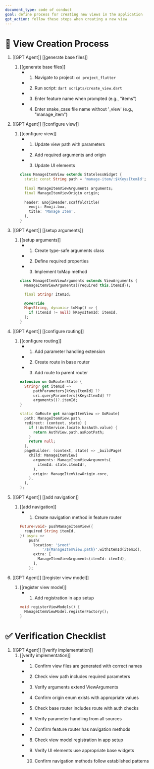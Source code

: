 ```yaml
---
document_type: code of conduct
goal: define process for creating new views in the application
gpt_action: follow these steps when creating a new view
---
```


# 🎯 View Creation Process

1. [[GPT Agent]] [[generate base files]]
   1. [[generate base files]]
      - 1. Navigate to project: `cd project_flutter`
      - 2. Run script: `dart scripts/create_view.dart`
      - 3. Enter feature name when prompted (e.g., "items")
      - 4. Enter snake_case file name without '_view' (e.g., "manage_item")

2. [[GPT Agent]] [[configure view]]
   1. [[configure view]]
      - 1. Update view path with parameters
      - 2. Add required arguments and origin
      - 3. Update UI elements
      ```dart
      class ManageItemView extends StatelessWidget {
        static const String path = 'manage-item/:$kKeysItemId';
        
        final ManageItemViewArguments arguments;
        final ManageItemViewOrigin origin;
        
        header: EmojiHeader.scaffoldTitle(
          emoji: Emoji.box,
          title: 'Manage Item',
        ),
      }
      ```

3. [[GPT Agent]] [[setup arguments]]
   1. [[setup arguments]]
      - 1. Create type-safe arguments class
      - 2. Define required properties
      - 3. Implement toMap method
      ```dart
      class ManageItemViewArguments extends ViewArguments {
        ManageItemViewArguments({required this.itemId});

        final String? itemId;

        @override
        Map<String, dynamic> toMap() => {
          if (itemId != null) kKeysItemId: itemId,
        };
      }
      ```

4. [[GPT Agent]] [[configure routing]]
   1. [[configure routing]]
      - 1. Add parameter handling extension
      - 2. Create route in base router
      - 3. Add route to parent router
      ```dart
      extension on GoRouterState {
        String? get itemId =>
            pathParameters[kKeysItemId] ?? 
            uri.queryParameters[kKeysItemId] ?? 
            arguments()?.itemId;
      }

      static GoRoute get manageItemView => GoRoute(
        path: ManageItemView.path,
        redirect: (context, state) {
          if (!AuthService.locate.hasAuth.value) {
            return AuthView.path.asRootPath;
          }
          return null;
        },
        pageBuilder: (context, state) => _buildPage(
          child: ManageItemView(
            arguments: ManageItemViewArguments(
              itemId: state.itemId!,
            ),
            origin: ManageItemViewOrigin.core,
          ),
        ),
      );
      ```

5. [[GPT Agent]] [[add navigation]]
   1. [[add navigation]]
      - 1. Create navigation method in feature router
      ```dart
      Future<void> pushManageItemView({
        required String itemId,
      }) async =>
          push(
            location: '$root'
                '/${ManageItemView.path}'.withItemId(itemId),
            extra: [
              ManageItemViewArguments(itemId: itemId),
            ],
          );
      ```

6. [[GPT Agent]] [[register view model]]
   1. [[register view model]]
      - 1. Add registration in app setup
      ```dart
      void registerViewModels() {
        ManageItemViewModel.registerFactory();
      }
      ```

# ✅ Verification Checklist

1. [[GPT Agent]] [[verify implementation]]
   1. [[verify implementation]]
      - 1. Confirm view files are generated with correct names
      - 2. Check view path includes required parameters
      - 3. Verify arguments extend ViewArguments
      - 4. Confirm origin enum exists with appropriate values
      - 5. Check base router includes route with auth checks
      - 6. Verify parameter handling from all sources
      - 7. Confirm feature router has navigation methods
      - 8. Check view model registration in app setup
      - 9. Verify UI elements use appropriate base widgets
      - 10. Confirm navigation methods follow established patterns 
